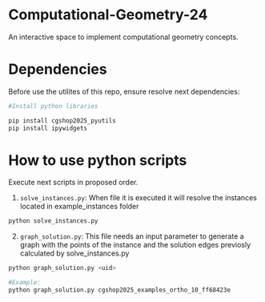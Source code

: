 # Computational-Geometry-24
An interactive space to implement computational geometry concepts. 

# Dependencies
Before use the utilites of this repo, ensure resolve next dependencies:

```bash
#Install python libraries

pip install cgshop2025_pyutils
pip install ipywidgets
```


# How to use python scripts

Execute next scripts in proposed order.

1. `solve_instances.py`: When file it is executed it will resolve the instances located in example_instances folder

```bash
python solve_instances.py
```
2. `graph_solution.py`: This file needs an input parameter to generate a graph with the points of the instance and the solution edges previosly calculated by solve_instances.py

```bash
python graph_solution.py <uid>

#Example:
python graph_solution.py cgshop2025_examples_ortho_10_ff68423e
```

